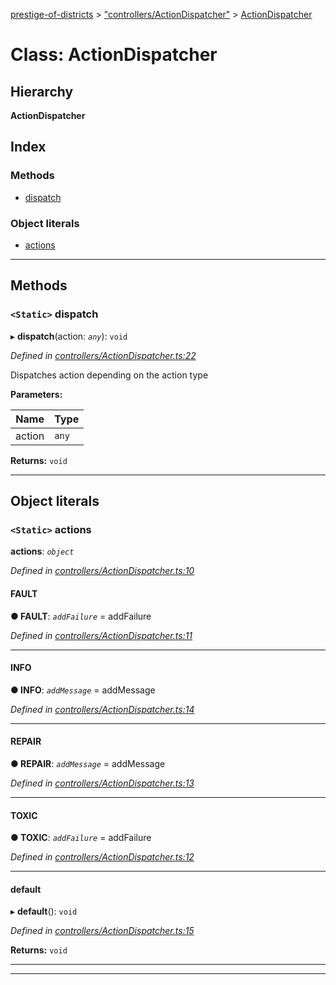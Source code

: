 [prestige-of-districts](../README.md) > ["controllers/ActionDispatcher"](../modules/_controllers_actiondispatcher_.md) > [ActionDispatcher](../classes/_controllers_actiondispatcher_.actiondispatcher.md)

# Class: ActionDispatcher

## Hierarchy

**ActionDispatcher**

## Index

### Methods

* [dispatch](_controllers_actiondispatcher_.actiondispatcher.md#dispatch)

### Object literals

* [actions](_controllers_actiondispatcher_.actiondispatcher.md#actions)

---

## Methods

<a id="dispatch"></a>

### `<Static>` dispatch

▸ **dispatch**(action: *`any`*): `void`

*Defined in [controllers/ActionDispatcher.ts:22](https://github.com/YarosJ/prestige-of-districts/blob/dea42b4/controllers/ActionDispatcher.ts#L22)*

Dispatches action depending on the action type

**Parameters:**

| Name | Type |
| ------ | ------ |
| action | `any` |

**Returns:** `void`

___

## Object literals

<a id="actions"></a>

### `<Static>` actions

**actions**: *`object`*

*Defined in [controllers/ActionDispatcher.ts:10](https://github.com/YarosJ/prestige-of-districts/blob/dea42b4/controllers/ActionDispatcher.ts#L10)*

<a id="actions.fault"></a>

####  FAULT

**● FAULT**: *`addFailure`* =  addFailure

*Defined in [controllers/ActionDispatcher.ts:11](https://github.com/YarosJ/prestige-of-districts/blob/dea42b4/controllers/ActionDispatcher.ts#L11)*

___
<a id="actions.info"></a>

####  INFO

**● INFO**: *`addMessage`* =  addMessage

*Defined in [controllers/ActionDispatcher.ts:14](https://github.com/YarosJ/prestige-of-districts/blob/dea42b4/controllers/ActionDispatcher.ts#L14)*

___
<a id="actions.repair"></a>

####  REPAIR

**● REPAIR**: *`addMessage`* =  addMessage

*Defined in [controllers/ActionDispatcher.ts:13](https://github.com/YarosJ/prestige-of-districts/blob/dea42b4/controllers/ActionDispatcher.ts#L13)*

___
<a id="actions.toxic"></a>

####  TOXIC

**● TOXIC**: *`addFailure`* =  addFailure

*Defined in [controllers/ActionDispatcher.ts:12](https://github.com/YarosJ/prestige-of-districts/blob/dea42b4/controllers/ActionDispatcher.ts#L12)*

___
<a id="actions.default"></a>

####  default

▸ **default**(): `void`

*Defined in [controllers/ActionDispatcher.ts:15](https://github.com/YarosJ/prestige-of-districts/blob/dea42b4/controllers/ActionDispatcher.ts#L15)*

**Returns:** `void`

___

___


